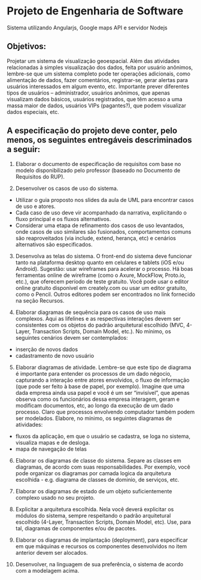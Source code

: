 # Projeto de Engenharia de Software
Sistema utilizando Angularjs, Google maps API e servidor Nodejs

## Objetivos:

Projetar um sistema de visualização geoespacial. Além das atividades relacionadas à simples visualização dos
dados, feita por usuário anônimos, lembre-se que um sistema completo pode ter operações adicionais, como
alimentação de dados, fazer comentários, registrar-se, gerar alertas para usuários interessados em algum evento,
etc. Importante prever diferentes tipos de usuários – administrador, usuários anônimos, que apenas visualizam
dados básicos, usuários registrados, que têm acesso a uma massa maior de dados, usuários VIPs (pagantes?), que
podem visualizar dados especiais, etc. 


## A especificação do projeto deve conter, pelo menos, os seguintes entregáveis descriminados a seguir:
1. Elaborar o documento de especificação de requisitos com base no modelo disponibilizado pelo professor (baseado no Documento de Requisitos do RUP).

2. Desenvolver os casos de uso do sistema.
 - Utilizar o guia proposto nos slides da aula de UML para encontrar casos de uso e atores.
 - Cada caso de uso deve vir acompanhado da narrativa, explicitando o fluxo principal e os fluxos alternativos.
 - Considerar uma etapa de refinamento dos casos de uso levantados, onde casos de uso similares são fusionados, comportamentos comuns são reaproveitados (via include, extend, herança, etc) e cenários alternativos são especificados.
 
3. Desenvolva as telas do sistema. O front-end do sistema deve funcionar tanto na plataforma desktop quanto em celulares e tablets (iOS e/ou Android). Sugestão: usar wireframes para acelerar o processo. Há boas ferramentas online de wireframe (como o Axure, MockFlow, Proto.io, etc.), que oferecem período de teste gratuito. Você pode usar o editor online gratuito disponivel em creately.com ou usar um editor gratuito, como o Pencil. Outros editores podem ser encontrados no link fornecido na seção Recursos.

4. Elaborar diagramas de sequência para os casos de uso mais complexos. Aqui as lifelines e as respectivas interações devem ser consistentes com os objetos do padrão arquitetural escolhido (MVC, 4-Layer, Transaction Scripts, Domain Model, etc.). No mínimo, os seguintes cenários devem ser contemplados:
 - inserção de novos dados
 - cadastramento de novo usuário
 
5. Elaborar diagramas de atividade. Lembre-se que este tipo de diagrama é importante para entender os processos de um dado négocio, capturando a interação entre atores envolvidos, o fluxo de informação (que pode ser feito à base de papel, por exemplo). Imagine que uma dada empresa ainda usa papel e você é um ser “invisível”, que apenas observa como os funcionários dessa empresa interagem, geram e modificam documentos, etc, ao longo da execução de um dado processo. Claro que processos envolvendo computador também podem ser modelados. Elabore, no mínimo, os seguintes diagramas de atividades:
 - fluxos da aplicação, em que o usuário se cadastra, se loga no sistema, visualiza mapas e de desloga.
 - mapa de navegação de telas
 
6. Elaborar os diagramas de classe do sistema. Separe as classes em diagramas, de acordo com suas responsabilidades. Por exemplo, você pode organizar os diagramas por camada logica da arquitetura escolhida - e.g. diagrama de classes de dominio, de serviços, etc.

7. Elaborar os diagramas de estado de um objeto suficientemente complexo usado no seu projeto.

8. Explicitar a arquitetura escolhida. Nela você deverá explicitar os módulos do sistema, sempre respeitando o padrão arquitetural escolhido (4-Layer, Transaction Scripts, Domain Model, etc). Use, para tal, diagramas de componentes e/ou de pacotes.

9. Elaborar os diagramas de implantação (deployment), para especificar em que máquinas e recursos os componentes desenvolvidos no item anterior devem ser alocados.

10. Desenvolver, na linguagem de sua preferência, o sistema de acordo com a modelagem acima.
